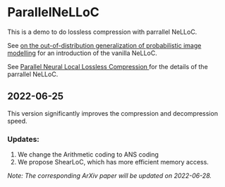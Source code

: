 # ParallelNeLLoC

This is a demo to do lossless compression with parrallel NeLLoC.

See [on the out-of-distribution generalization of probabilistic image modelling](https://arxiv.org/abs/2109.02639) for an introduction of the vanilla NeLLoC.

See [Parallel Neural Local Lossless Compression
](https://arxiv.org/abs/2201.05213) for the details of the parrallel NeLLoC.

## 2022-06-25
This version significantly improves the compression and decompression speed.

### Updates:
1. We change the Arithmetic coding to ANS coding
2. We propose ShearLoC, which has more efficient memory access.

*Note: The corresponding ArXiv paper will be updated on 2022-06-28.*
